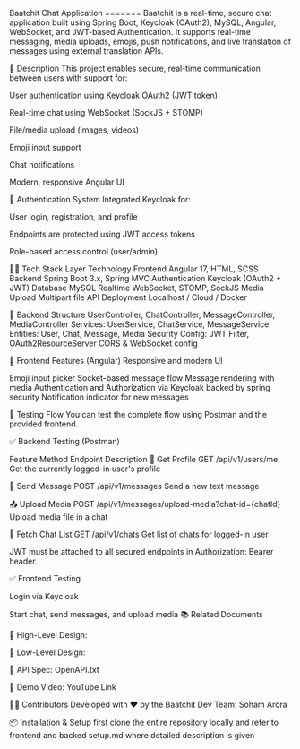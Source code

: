 Baatchit Chat Application
======= Baatchit is a real-time, secure chat application built using Spring Boot, Keycloak (OAuth2), MySQL, Angular, WebSocket, and JWT-based Authentication. It supports real-time messaging, media uploads, emojis, push notifications, and live translation of messages using external translation APIs.

📝 Description This project enables secure, real-time communication between users with support for:

User authentication using Keycloak OAuth2 (JWT token)

Real-time chat using WebSocket (SockJS + STOMP)

File/media upload (images, videos)

Emoji input support

Chat notifications

Modern, responsive Angular UI

🔐 Authentication System Integrated Keycloak for:

User login, registration, and profile

Endpoints are protected using JWT access tokens

Role-based access control (user/admin)

🧑‍💻 Tech Stack Layer Technology Frontend Angular 17, HTML, SCSS Backend Spring Boot 3.x, Spring MVC Authentication Keycloak (OAuth2 + JWT) Database MySQL Realtime WebSocket, STOMP, SockJS Media Upload Multipart file API Deployment Localhost / Cloud / Docker

📂 Backend Structure UserController, ChatController, MessageController, MediaController Services: UserService, ChatService, MessageService Entities: User, Chat, Message, Media Security Config: JWT Filter, OAuth2ResourceServer CORS & WebSocket config

🎨 Frontend Features (Angular) Responsive and modern UI

Emoji input picker Socket-based message flow Message rendering with media Authentication and Authorization via Keycloak backed by spring security Notification indicator for new messages

🧪 Testing Flow You can test the complete flow using Postman and the provided frontend.

✅ Backend Testing (Postman)

Feature Method Endpoint Description 🔐 Get Profile GET /api/v1/users/me Get the currently logged-in user's profile

💬 Send Message POST /api/v1/messages Send a new text message

📤 Upload Media POST /api/v1/messages/upload-media?chat-id={chatId} Upload media file in a chat

🧾 Fetch Chat List GET /api/v1/chats Get list of chats for logged-in user

JWT must be attached to all secured endpoints in Authorization: Bearer header.

✅ Frontend Testing

Login via Keycloak

Start chat, send messages, and upload media
📚 Related Documents

📄 High-Level Design:

📄 Low-Level Design:

📄 API Spec: OpenAPI.txt

📄 Demo Video: YouTube Link

👨‍💻 Contributors Developed with ❤ by the Baatchit Dev Team: Soham Arora

📦 Installation & Setup 
first clone the entire repository locally and 
refer to frontend and backed setup.md 
where detailed description is given 
